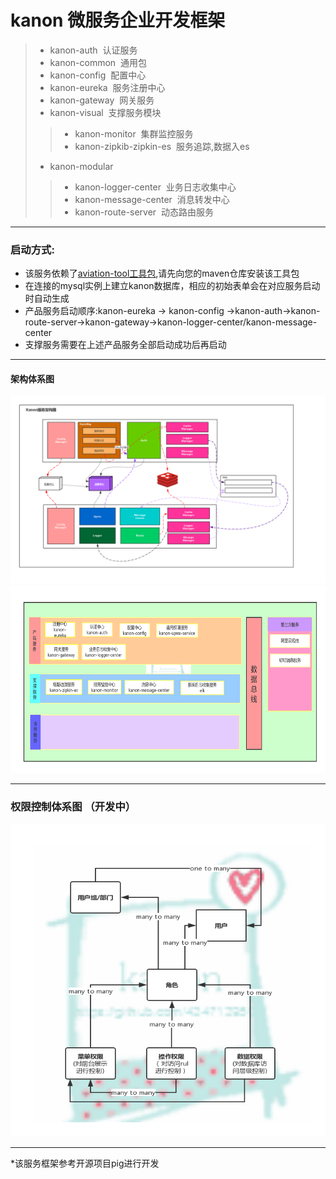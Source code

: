 # kanon 微服务企业开发框架
>* kanon-auth&nbsp;&nbsp;认证服务
>* kanon-common&nbsp;&nbsp;通用包
>* kanon-config&nbsp;&nbsp;配置中心
>* kanon-eureka&nbsp;&nbsp;服务注册中心
>* kanon-gateway&nbsp;&nbsp;网关服务
>* kanon-visual&nbsp;&nbsp;支撑服务模块
>>* kanon-monitor&nbsp;&nbsp;集群监控服务
>>* kanon-zipkib-zipkin-es&nbsp;&nbsp;服务追踪,数据入es
>* kanon-modular
>>* kanon-logger-center&nbsp;&nbsp;业务日志收集中心
>>* kanon-message-center&nbsp;&nbsp;消息转发中心  
>>* kanon-route-server&nbsp;&nbsp;动态路由服务  
---
 ### 启动方式:
 * 该服务依赖了[aviation-tool工具包](https://github.com/434713950/aviation-tool.git),请先向您的maven仓库安装该工具包
 * 在连接的mysql实例上建立kanon数据库，相应的初始表单会在对应服务启动时自动生成
 * 产品服务启动顺序:kanon-eureka -> kanon-config ->kanon-auth->kanon-route-server->kanon-gateway->kanon-logger-center/kanon-message-center
 * 支撑服务需要在上述产品服务全部启动成功后再启动
---
#### 架构体系图
<img src="src/image/kanon_frame.jpg" width=100% height="300">
<img src="src/image/kanon_org.jpg" width=100% height="300">

---
### 权限控制体系图 （开发中）
<img src="src/image/auth.jpg" width=100% height="500">

---

*该服务框架参考开源项目pig进行开发
